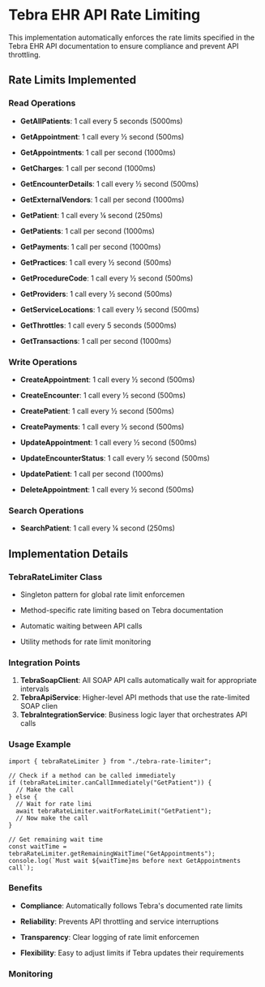 
# Tebra EHR API Rate Limiting

This implementation automatically enforces the rate limits specified in the Tebra EHR API documentation to ensure compliance and prevent API throttling.

## Rate Limits Implemented

### Read Operations

- **GetAllPatients**: 1 call every 5 seconds (5000ms)

- **GetAppointment**: 1 call every ½ second (500ms)

- **GetAppointments**: 1 call per second (1000ms)

- **GetCharges**: 1 call per second (1000ms)

- **GetEncounterDetails**: 1 call every ½ second (500ms)

- **GetExternalVendors**: 1 call per second (1000ms)

- **GetPatient**: 1 call every ¼ second (250ms)

- **GetPatients**: 1 call per second (1000ms)

- **GetPayments**: 1 call per second (1000ms)

- **GetPractices**: 1 call every ½ second (500ms)

- **GetProcedureCode**: 1 call every ½ second (500ms)

- **GetProviders**: 1 call every ½ second (500ms)

- **GetServiceLocations**: 1 call every ½ second (500ms)

- **GetThrottles**: 1 call every 5 seconds (5000ms)

- **GetTransactions**: 1 call per second (1000ms)

### Write Operations

- **CreateAppointment**: 1 call every ½ second (500ms)

- **CreateEncounter**: 1 call every ½ second (500ms)

- **CreatePatient**: 1 call every ½ second (500ms)

- **CreatePayments**: 1 call every ½ second (500ms)

- **UpdateAppointment**: 1 call every ½ second (500ms)

- **UpdateEncounterStatus**: 1 call every ½ second (500ms)

- **UpdatePatient**: 1 call per second (1000ms)

- **DeleteAppointment**: 1 call every ½ second (500ms)

### Search Operations

- **SearchPatient**: 1 call every ¼ second (250ms)

## Implementation Details

### TebraRateLimiter Class

- Singleton pattern for global rate limit enforcemen

- Method-specific rate limiting based on Tebra documentation

- Automatic waiting between API calls

- Utility methods for rate limit monitoring

### Integration Points

1. **TebraSoapClient**: All SOAP API calls automatically wait for appropriate intervals
2. **TebraApiService**: Higher-level API methods that use the rate-limited SOAP clien
3. **TebraIntegrationService**: Business logic layer that orchestrates API calls

### Usage Example

```typescrip
import { tebraRateLimiter } from "./tebra-rate-limiter";

// Check if a method can be called immediately
if (tebraRateLimiter.canCallImmediately("GetPatient")) {
  // Make the call
} else {
  // Wait for rate limi
  await tebraRateLimiter.waitForRateLimit("GetPatient");
  // Now make the call
}

// Get remaining wait time
const waitTime = tebraRateLimiter.getRemainingWaitTime("GetAppointments");
console.log(`Must wait ${waitTime}ms before next GetAppointments call`);

```

### Benefits

- **Compliance**: Automatically follows Tebra's documented rate limits

- **Reliability**: Prevents API throttling and service interruptions

- **Transparency**: Clear logging of rate limit enforcemen

- **Flexibility**: Easy to adjust limits if Tebra updates their requirements

### Monitoring
